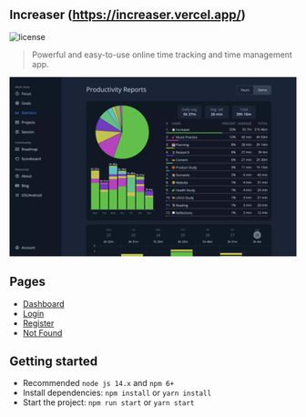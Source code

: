 ## Increaser (https://increaser.vercel.app/)

![license](https://img.shields.io/badge/license-MIT-blue.svg)

> Powerful and easy-to-use online time tracking and time management app.

![preview](public/static/preview.jpg)


## Pages

- [Dashboard](https://increaser.vercel.app/dashboard/app)
- [Login](https://increaser.vercel.app/login)
- [Register](https://increaser.vercel.app/register)
- [Not Found](https://increaser.vercel.app/404)

## Getting started

- Recommended `node js 14.x` and `npm 6+`
- Install dependencies: `npm install` or `yarn install`
- Start the project: `npm run start` or `yarn start`

